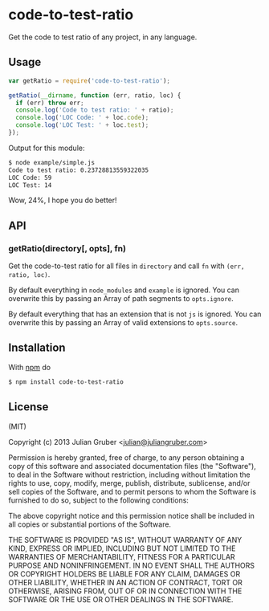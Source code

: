 
# code-to-test-ratio

Get the code to test ratio of any project, in any language.

## Usage

```js
var getRatio = require('code-to-test-ratio');

getRatio(__dirname, function (err, ratio, loc) {
  if (err) throw err;
  console.log('Code to test ratio: ' + ratio);
  console.log('LOC Code: ' + loc.code);
  console.log('LOC Test: ' + loc.test);
});
```

Output for this module:

```bash
$ node example/simple.js
Code to test ratio: 0.23728813559322035
LOC Code: 59
LOC Test: 14
```

Wow, 24%, I hope you do better!

## API

### getRatio(directory[, opts], fn)

Get the code-to-test ratio for all files in `directory` and call `fn` with
`(err, ratio, loc)`.

By default everything in `node_modules` and `example` is ignored.
You can overwrite this by passing an Array of path segments to
`opts.ignore`.

By default everything that has an extension that is not `js` is ignored.
You can overwrite this by passing an Array of valid extensions to
`opts.source`.

## Installation

With [npm](http://npmjs.org) do

```bash
$ npm install code-to-test-ratio
```

## License

(MIT)

Copyright (c) 2013 Julian Gruber &lt;julian@juliangruber.com&gt;

Permission is hereby granted, free of charge, to any person obtaining a copy of
this software and associated documentation files (the "Software"), to deal in
the Software without restriction, including without limitation the rights to
use, copy, modify, merge, publish, distribute, sublicense, and/or sell copies
of the Software, and to permit persons to whom the Software is furnished to do
so, subject to the following conditions:

The above copyright notice and this permission notice shall be included in all
copies or substantial portions of the Software.

THE SOFTWARE IS PROVIDED "AS IS", WITHOUT WARRANTY OF ANY KIND, EXPRESS OR
IMPLIED, INCLUDING BUT NOT LIMITED TO THE WARRANTIES OF MERCHANTABILITY,
FITNESS FOR A PARTICULAR PURPOSE AND NONINFRINGEMENT. IN NO EVENT SHALL THE
AUTHORS OR COPYRIGHT HOLDERS BE LIABLE FOR ANY CLAIM, DAMAGES OR OTHER
LIABILITY, WHETHER IN AN ACTION OF CONTRACT, TORT OR OTHERWISE, ARISING FROM,
OUT OF OR IN CONNECTION WITH THE SOFTWARE OR THE USE OR OTHER DEALINGS IN THE
SOFTWARE.
